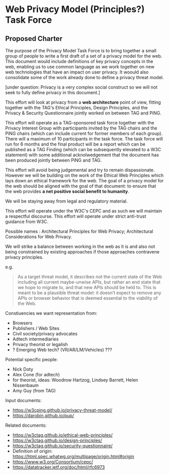 # Web Privacy Model (Principles?) Task Force

## Proposed Charter

The purpose of the Privacy Model Task Force is to bring together a small group of people to write a first draft of a set of a privacy model for the web.  This document would include definitions of key privacy concepts in the web, enabling us to use common language as we work together on new web technologies that have an impact on user privacy.  It woould also consolidate some of the work already done to define a privacy threat model. 

[under question: Privacy is a very complex social construct so we will not seek to fully define privacy in this document.]

This effort will look at privacy from a **web architecture** point of view, fitting together with the TAG's Ethical Principles, Design Principles, and the Privacy & Security Questionnaire jointly worked on between TAG and PiNG.

This effort will operate as a TAG-sponsored task force together with the Privacy Interest Group with participants invited by the TAG chairs and the PiNG chairs (which can include current for former members of each group).  There will a maximum of 10 participants in the task force. The task force will run for 6 months and the final product will be a report which can be published as a TAG Finding (which can be subsequently elevated to a W3C statement) with some additional acknolwedgement that the document has been produced jointly between PiNG and TAG.

This effort will avoid being judgemental and try to remain dispassionate.  However we will be building on the work of the Ethical Web Principles which lays down an ethical framework for the web.  The goal of a privacy model for the web should be aligned with the goal of that document: to ensure that the web provides **a net positive social benefit to humanity**.

We will be staying away from legal and regulatory material. 

This effort will operate under the W3C's CEPC and as such we will maintain a respectful discourse. This effort will operate under strict anti-trust guidance from W3C.

Possible names : Architectural Principles for Web Privacy; Architectural Considerations for Web Privacy.

We will strike a balance between working in the web as it is and also not being constrained by existing approaches if those approaches contravene privacy principles.   

e.g.
> As a target threat model, it describes not the current state of the Web including all current maybe-unwise APIs, but rather an end state that we hope to migrate to, and that new APIs should be held to. This is meant to be a plausible threat model: it doesn’t expect to remove any APIs or browser behavior that is deemed essential to the viability of the Web.

Constiuencies we want representation from:

* Browsers
* Publishers / Web Sites
* Civil society/privacy advocates
* Adtech intermediaries
* Privacy theorist or legalish
* ? Emerging Web tech? (VR/AR/LM/Vehicles) ???

Potential specific people:
* Nick Doty
* Alex Cone (for adtech)
* for theorist, ideas: Woodrow Hartzog, Lindsey Barrett, Helen Nissenbaum
* Amy Guy (from TAG)

Input documents:

* https://w3cping.github.io/privacy-threat-model/
* https://darobin.github.io/pup/

Related documents:

* https://w3ctag.github.io/ethical-web-principles/
* https://w3ctag.github.io/design-principles/
* https://w3ctag.github.io/security-questionnaire/
* Definition of origin: https://html.spec.whatwg.org/multipage/origin.html#origin
* https://www.w3.org/Consortium/cepc/
* https://datatracker.ietf.org/doc/html/rfc6973
